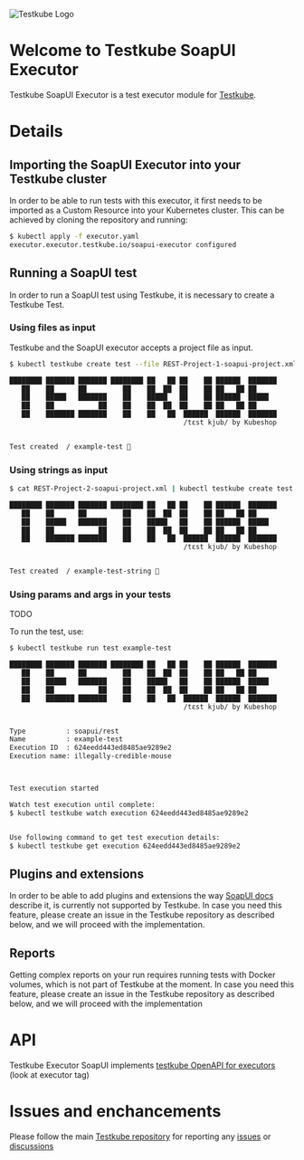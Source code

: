 ![Testkube Logo](https://raw.githubusercontent.com/kubeshop/testkube/main/assets/testkube-color-gray.png)

# Welcome to Testkube SoapUI Executor

Testkube SoapUI Executor is a test executor module for [Testkube](https://testkube.io).

# Details

## Importing the SoapUI Executor into your Testkube cluster

In order to be able to run tests with this executor, it first needs to be imported as a Custom Resource into your Kubernetes cluster.
This can be achieved by cloning the repository and running:

```bash
$ kubectl apply -f executor.yaml
executor.executor.testkube.io/soapui-executor configured
```

## Running a SoapUI test

In order to run a SoapUI test using Testkube, it is necessary to create a Testkube Test.

### Using files as input

Testkube and the SoapUI executor accepts a project file as input.

```bash
$ kubectl testkube create test --file REST-Project-1-soapui-project.xml --type soapui/rest --name example-test

████████ ███████ ███████ ████████ ██   ██ ██    ██ ██████  ███████ 
   ██    ██      ██         ██    ██  ██  ██    ██ ██   ██ ██      
   ██    █████   ███████    ██    █████   ██    ██ ██████  █████   
   ██    ██           ██    ██    ██  ██  ██    ██ ██   ██ ██      
   ██    ███████ ███████    ██    ██   ██  ██████  ██████  ███████ 
                                           /tɛst kjub/ by Kubeshop


Test created  / example-test 🥇

```

### Using strings as input

```bash
$ cat REST-Project-2-soapui-project.xml | kubectl testkube create test --type soapui/rest --name example-test-string

████████ ███████ ███████ ████████ ██   ██ ██    ██ ██████  ███████ 
   ██    ██      ██         ██    ██  ██  ██    ██ ██   ██ ██      
   ██    █████   ███████    ██    █████   ██    ██ ██████  █████   
   ██    ██           ██    ██    ██  ██  ██    ██ ██   ██ ██      
   ██    ███████ ███████    ██    ██   ██  ██████  ██████  ███████ 
                                           /tɛst kjub/ by Kubeshop


Test created  / example-test-string 🥇

```

### Using params and args in your tests
TODO

To run the test, use:

```bash
$ kubectl testkube run test example-test

████████ ███████ ███████ ████████ ██   ██ ██    ██ ██████  ███████ 
   ██    ██      ██         ██    ██  ██  ██    ██ ██   ██ ██      
   ██    █████   ███████    ██    █████   ██    ██ ██████  █████   
   ██    ██           ██    ██    ██  ██  ██    ██ ██   ██ ██      
   ██    ███████ ███████    ██    ██   ██  ██████  ██████  ███████ 
                                           /tɛst kjub/ by Kubeshop


Type          : soapui/rest
Name          : example-test
Execution ID  : 624eedd443ed8485ae9289e2
Execution name: illegally-credible-mouse



Test execution started

Watch test execution until complete:
$ kubectl testkube watch execution 624eedd443ed8485ae9289e2


Use following command to get test execution details:
$ kubectl testkube get execution 624eedd443ed8485ae9289e2

```

## Plugins and extensions

In order to be able to add plugins and extensions the way [SoapUI docs](https://www.soapui.org/docs/test-automation/running-in-docker/) describe it, is currently not supported by Testkube.
In case you need this feature, please create an issue in the Testkube repository as described below, and we will proceed with the implementation.

## Reports

Getting complex reports on your run requires running tests with Docker volumes, which is not part of Testkube at the moment.
In case you need this feature, please create an issue in the Testkube repository as described below, and we will proceed with the implementation

# API

Testkube Executor SoapUI implements [testkube OpenAPI for executors](https://kubeshop.github.io/testkube/openapi/#operations-tag-executor) (look at executor tag)

# Issues and enchancements

Please follow the main [Testkube repository](https://github.com/kubeshop/testkube) for reporting any [issues](https://github.com/kubeshop/testkube/issues) or [discussions](https://github.com/kubeshop/testkube/discussions)
